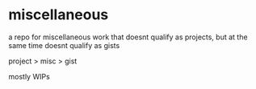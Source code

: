 # miscellaneous
a repo for miscellaneous work that doesnt qualify as projects, but at the same time doesnt qualify as gists

project > misc > gist

mostly WIPs
